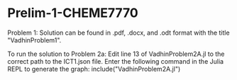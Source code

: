 # Prelim-1-CHEME7770

Problem 1:
Solution can be found in .pdf, .docx, and .odt format with the title "VadhinProblem1".

To run the solution to Problem 2a:
Edit line 13 of VadhinProblem2A.jl to the correct path to the ICT1.json file. Enter the following command in the Julia REPL to generate the graph:
      include("VadhinProblem2A.jl")


